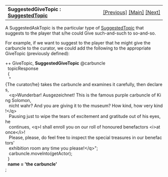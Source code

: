 <table width="100%" data-border="0" data-cellspacing="0"
data-cellpadding="3" data-bgcolor="#C0C0C0">
<colgroup>
<col style="width: 50%" />
<col style="width: 50%" />
</colgroup>
<tbody>
<tr>
<td style="text-align: left;"><strong>SuggestedGiveTopic : <a
href="suggestedtopic.htm">SuggestedTopic</a><br />
</strong></td>
<td style="text-align: right;"><a
href="suggestedtelltopic.htm">[Previous]</a> <a
href="generalintroduction.htm">[Main]</a> <a
href="suggestedshowtopic.htm">[Next]</a></td>
</tr>
</tbody>
</table>

  
A SuggestedAskTopic is the particular type of
[SuggestedTopic](suggestedtopic.htm) that suggests to the player that
s/he could Give such-and-such to so-and-so.  
  
For example, if we want to suggest to the player that he might give the
carbuncle to the curator, we could add the following to the appropriate
GiveTopic (previously defined):  
  
++ GiveTopic, **SuggestedGiveTopic** @carbuncle  
  topicResponse  
  {  
   "{The curator/he} takes the carbuncle and examines it carefully, then declares,  
   \<q\>Wunderbar! Ausgezeichnet! This is the famous purple carbuncle of King Solomon,  
   nicht wahr? And you are giving it to the museum? How kind, how very kind!\</q\>   
   Pausing just to wipe the tears of excitement and gratitude out of his eyes, he  
   continues, \<q\>I shall enroll you on our roll of honoured benefactors \<i\>at once\</i\>!  
   Please, please, do feel free to inspect the special treasures in our benefactors'  
   exhibition room any time you please!\</q\>";  
   carbuncle.moveInto(getActor);  
  }  
  **name = 'the carbuncle'**  
;  
  
